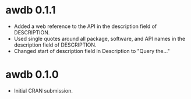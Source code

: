 # awdb 0.1.1

* Added a web reference to the API in the description field of DESCRIPTION.  
* Used single quotes around all package, software, and API names in the 
  description field of DESCRIPTION.
* Changed start of description field in Description to "Query the..."  

# awdb 0.1.0

* Initial CRAN submission.
